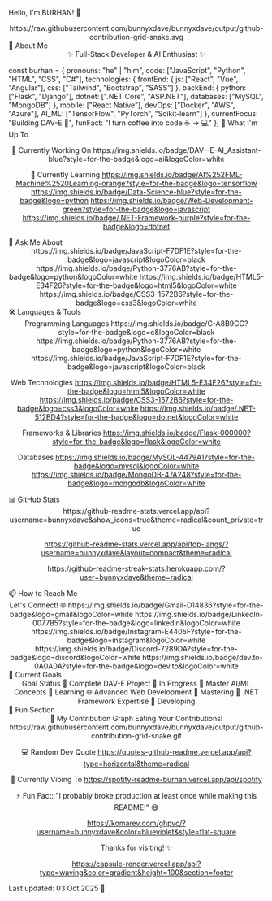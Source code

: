Hello, I'm BURHAN! 👋
<div align="center">
https://raw.githubusercontent.com/bunnyxdave/bunnyxdave/output/github-contribution-grid-snake.svg

</div>
🚀 About Me
<div align="center">
✨ Full-Stack Developer & AI Enthusiast ✨

</div>

const burhan = {
  pronouns: "he" | "him",
  code: ["JavaScript", "Python", "HTML", "CSS", "C#"],
  technologies: {
    frontEnd: {
      js: ["React", "Vue", "Angular"],
      css: ["Tailwind", "Bootstrap", "SASS"]
    },
    backEnd: {
      python: ["Flask", "Django"],
      dotnet: [".NET Core", "ASP.NET"],
      databases: ["MySQL", "MongoDB"]
    },
    mobile: ["React Native"],
    devOps: ["Docker", "AWS", "Azure"],
    AI_ML: ["TensorFlow", "PyTorch", "Scikit-learn"]
  },
  currentFocus: "Building DAV-E 🤖",
  funFact: "I turn coffee into code ☕ → 💻"
};
🌟 What I'm Up To
<div align="center">
🔭 Currently Working On
https://img.shields.io/badge/DAV--E-AI_Assistant-blue?style=for-the-badge&logo=ai&logoColor=white

🌱 Currently Learning
https://img.shields.io/badge/AI%252FML-Machine%2520Learning-orange?style=for-the-badge&logo=tensorflow
https://img.shields.io/badge/Data-Science-blue?style=for-the-badge&logo=python
https://img.shields.io/badge/Web-Development-green?style=for-the-badge&logo=javascript
https://img.shields.io/badge/.NET-Framework-purple?style=for-the-badge&logo=dotnet

</div>
💬 Ask Me About
<div align="center">
https://img.shields.io/badge/JavaScript-F7DF1E?style=for-the-badge&logo=javascript&logoColor=black
https://img.shields.io/badge/Python-3776AB?style=for-the-badge&logo=python&logoColor=white
https://img.shields.io/badge/HTML5-E34F26?style=for-the-badge&logo=html5&logoColor=white
https://img.shields.io/badge/CSS3-1572B6?style=for-the-badge&logo=css3&logoColor=white

</div>
🛠️ Languages & Tools
<div align="center">
Programming Languages
https://img.shields.io/badge/C-A8B9CC?style=for-the-badge&logo=c&logoColor=black
https://img.shields.io/badge/Python-3776AB?style=for-the-badge&logo=python&logoColor=white
https://img.shields.io/badge/JavaScript-F7DF1E?style=for-the-badge&logo=javascript&logoColor=black

Web Technologies
https://img.shields.io/badge/HTML5-E34F26?style=for-the-badge&logo=html5&logoColor=white
https://img.shields.io/badge/CSS3-1572B6?style=for-the-badge&logo=css3&logoColor=white
https://img.shields.io/badge/.NET-512BD4?style=for-the-badge&logo=dotnet&logoColor=white

Frameworks & Libraries
https://img.shields.io/badge/Flask-000000?style=for-the-badge&logo=flask&logoColor=white

Databases
https://img.shields.io/badge/MySQL-4479A1?style=for-the-badge&logo=mysql&logoColor=white
https://img.shields.io/badge/MongoDB-47A248?style=for-the-badge&logo=mongodb&logoColor=white

</div>
📊 GitHub Stats
<div align="center">
https://github-readme-stats.vercel.app/api?username=bunnyxdave&show_icons=true&theme=radical&count_private=true

https://github-readme-stats.vercel.app/api/top-langs/?username=bunnyxdave&layout=compact&theme=radical

https://github-readme-streak-stats.herokuapp.com/?user=bunnyxdave&theme=radical

</div>
📫 How to Reach Me
<div align="center">
Let's Connect! 🌐
https://img.shields.io/badge/Gmail-D14836?style=for-the-badge&logo=gmail&logoColor=white
https://img.shields.io/badge/LinkedIn-0077B5?style=for-the-badge&logo=linkedin&logoColor=white
https://img.shields.io/badge/Instagram-E4405F?style=for-the-badge&logo=instagram&logoColor=white
https://img.shields.io/badge/Discord-7289DA?style=for-the-badge&logo=discord&logoColor=white
https://img.shields.io/badge/dev.to-0A0A0A?style=for-the-badge&logo=dev.to&logoColor=white

</div>
🎯 Current Goals
<div align="center">
Goal	Status
🚀 Complete DAV-E Project	🔄 In Progress
🤖 Master AI/ML Concepts	🔄 Learning
🌐 Advanced Web Development	🔄 Mastering
💼 .NET Framework Expertise	🔄 Developing
</div>
🎉 Fun Section
<div align="center">
🐍 My Contribution Graph Eating Your Contributions!
https://raw.githubusercontent.com/bunnyxdave/bunnyxdave/output/github-contribution-grid-snake.gif

💻 Random Dev Quote
https://quotes-github-readme.vercel.app/api?type=horizontal&theme=radical

🎵 Currently Vibing To
https://spotify-readme-burhan.vercel.app/api/spotify

</div>
<div align="center">
⚡ Fun Fact:
"I probably broke production at least once while making this README!" 😅

https://komarev.com/ghpvc/?username=bunnyxdave&color=blueviolet&style=flat-square

Thanks for visiting! ✨

https://capsule-render.vercel.app/api?type=waving&color=gradient&height=100&section=footer

</div>
Last updated: 03 Oct 2025 🚀

